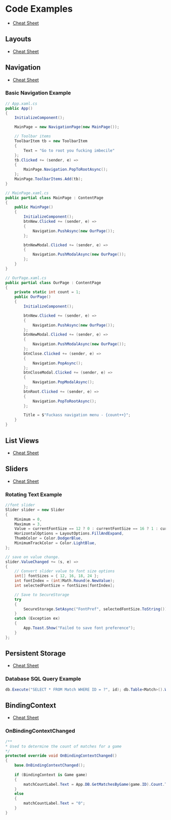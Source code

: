 # Code Examples
- [Cheat Sheet](CST_Year2_S2/COSC-295-T01%20Advanced%20Mobile%20Application%20Programming/Final/Cheat%20Sheet.md#Table%20Of%20Contents)
## Layouts
- [Cheat Sheet](CST_Year2_S2/COSC-295-T01%20Advanced%20Mobile%20Application%20Programming/Final/Cheat%20Sheet.md#Table%20Of%20Contents)

## Navigation
- [Cheat Sheet](CST_Year2_S2/COSC-295-T01%20Advanced%20Mobile%20Application%20Programming/Final/Cheat%20Sheet.md#Table%20Of%20Contents)

### Basic Navigation Example
```cs
// App.xaml.cs
public App()
{
    InitializeComponent();

    MainPage = new NavigationPage(new MainPage());

    // Toolbar items
    ToolbarItem tb = new ToolbarItem
    {
        Text = "Go to root you fucking imbecile"
    };
    tb.Clicked += (sender, e) =>
    {
        MainPage.Navigation.PopToRootAsync();
    };
    MainPage.ToolbarItems.Add(tb);
}

// MainPage.xaml.cs
public partial class MainPage : ContentPage
{
	public MainPage()
	{
		InitializeComponent();
		btnNew.Clicked += (sender, e) =>
		{
			Navigation.PushAsync(new OurPage());
		};

		btnNewModal.Clicked += (sender, e) =>
		{
			Navigation.PushModalAsync(new OurPage());
		};
	}
}

// OurPage.xaml.cs
public partial class OurPage : ContentPage
{
    private static int count = 1;
    public OurPage()
    {
        InitializeComponent();

		btnNew.Clicked += (sender, e) =>
		{
			Navigation.PushAsync(new OurPage());
		};
		btnNewModal.Clicked += (sender, e) =>
		{
			Navigation.PushModalAsync(new OurPage());
		};
		btnClose.Clicked += (sender, e) =>
		{
			Navigation.PopAsync();
		};
		btnCloseModal.Clicked += (sender, e) =>
		{
			Navigation.PopModalAsync();
		};
		btnRoot.Clicked += (sender, e) =>
		{
			Navigation.PopToRootAsync();
		};

		Title = $"Fuckass navigation menu - {count++}";
	}
}
```

## List Views
- [Cheat Sheet](CST_Year2_S2/COSC-295-T01%20Advanced%20Mobile%20Application%20Programming/Final/Cheat%20Sheet.md#Table%20Of%20Contents)

## Sliders
- [Cheat Sheet](CST_Year2_S2/COSC-295-T01%20Advanced%20Mobile%20Application%20Programming/Final/Cheat%20Sheet.md#Table%20Of%20Contents)

### Rotating Text Example
```cs
//font slider
Slider slider = new Slider
{
    Minimum = 0,
    Maximum = 3,
    Value = currentFontSize == 12 ? 0 : currentFontSize == 16 ? 1 : currentFontSize == 18 ? 2 : 3,
    HorizontalOptions = LayoutOptions.FillAndExpand,
    ThumbColor = Color.DodgerBlue,
    MinimumTrackColor = Color.LightBlue,
};

// save on value change. 
slider.ValueChanged += (s, e) =>
{
    // Convert slider value to font size options
    int[] fontSizes = { 12, 16, 18, 24 };
    int fontIndex = (int)Math.Round(e.NewValue);
    int selectedFontSize = fontSizes[fontIndex];

    // Save to SecureStorage
    try
    {
        SecureStorage.SetAsync("FontPref", selectedFontSize.ToString()).GetAwaiter().GetResult();
    }
    catch (Exception ex)
    {
        App.Toast.Show("Failed to save font preference");
    }
};
```

## Persistent Storage
- [Cheat Sheet](CST_Year2_S2/COSC-295-T01%20Advanced%20Mobile%20Application%20Programming/Final/Cheat%20Sheet.md#Table%20Of%20Contents)

### Database SQL Query Example
```cs
db.Execute("SELECT * FROM Match WHERE ID = ?", id); db.Table<Match>().Where(i => i.ID == id).FirstOrDefault();
```

## BindingContext
- [Cheat Sheet](CST_Year2_S2/COSC-295-T01%20Advanced%20Mobile%20Application%20Programming/Final/Cheat%20Sheet.md#Table%20Of%20Contents)

### OnBindingContextChanged
```cs
/**
* Used to determine the count of matches for a game
*/
protected override void OnBindingContextChanged()
{
    base.OnBindingContextChanged();
   
	if (BindingContext is Game game)
	{
        matchCountLabel.Text = App.DB.GetMatchesByGame(game.ID).Count.ToString();
    }
    else 
    {
        matchCountLabel.Text = "0";
    }
}
```